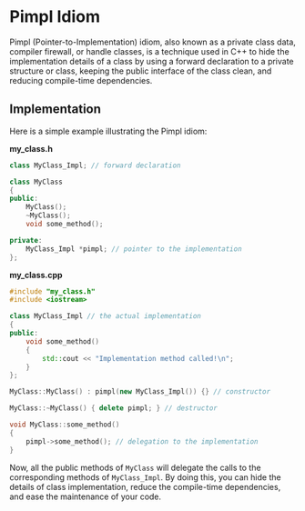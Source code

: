 # Pimpl Idiom

Pimpl (Pointer-to-Implementation) idiom, also known as a private class data, compiler firewall, or handle classes, is a technique used in C++ to hide the implementation details of a class by using a forward declaration to a private structure or class, keeping the public interface of the class clean, and reducing compile-time dependencies.

## Implementation

Here is a simple example illustrating the Pimpl idiom:

**my_class.h**
```cpp
class MyClass_Impl; // forward declaration

class MyClass
{
public:
    MyClass();
    ~MyClass();
    void some_method();

private:
    MyClass_Impl *pimpl; // pointer to the implementation
};
```

**my_class.cpp**
```cpp
#include "my_class.h"
#include <iostream>

class MyClass_Impl // the actual implementation
{
public:
    void some_method()
    {
        std::cout << "Implementation method called!\n";
    }
};

MyClass::MyClass() : pimpl(new MyClass_Impl()) {} // constructor

MyClass::~MyClass() { delete pimpl; } // destructor

void MyClass::some_method()
{
    pimpl->some_method(); // delegation to the implementation
}
```

Now, all the public methods of `MyClass` will delegate the calls to the corresponding methods of `MyClass_Impl`. By doing this, you can hide the details of class implementation, reduce the compile-time dependencies, and ease the maintenance of your code.